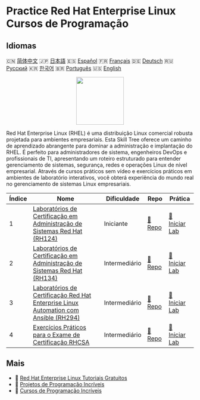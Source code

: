 # Practice Red Hat Enterprise Linux Cursos de Programação

## Idiomas

🇨🇳 [简体中文](README_zh.md) 🇯🇵 [日本語](README_ja.md) 🇪🇸 [Español](README_es.md) 🇫🇷 [Français](README_fr.md) 🇩🇪 [Deutsch](README_de.md) 🇷🇺 [Русский](README_ru.md) 🇰🇷 [한국어](README_ko.md) 🇧🇷 [Português](README_pt.md) 🇺🇸 [English](README.md) 

<div align="center">
<img width="128px" src="https://file.labex.io/path/r7hHlDvORmjS.png">
</div>

Red Hat Enterprise Linux (RHEL) é uma distribuição Linux comercial robusta projetada para ambientes empresariais. Esta Skill Tree oferece um caminho de aprendizado abrangente para dominar a administração e implantação do RHEL. É perfeito para administradores de sistema, engenheiros DevOps e profissionais de TI, apresentando um roteiro estruturado para entender gerenciamento de sistemas, segurança, redes e operações Linux de nível empresarial. Através de cursos práticos sem vídeo e exercícios práticos em ambientes de laboratório interativos, você obterá experiência do mundo real no gerenciamento de sistemas Linux empresariais.

|   Índice | Nome                                                                                                                                                                       | Dificuldade   | Repo                                                                                            | Prática                                                                                              |
|----------|----------------------------------------------------------------------------------------------------------------------------------------------------------------------------|---------------|-------------------------------------------------------------------------------------------------|------------------------------------------------------------------------------------------------------|
|        1 | [Laboratórios de Certificação em Administração de Sistemas Red Hat (RH124)](https://labex.io/pt/courses/red-hat-system-administration-rh124-labs)                          | Iniciante     | [🔗 Repo](https://github.com/labex-labs/red-hat-system-administration-rh124-labs)               | [🚀 Iniciar Lab](https://labex.io/pt/courses/red-hat-system-administration-rh124-labs)               |
|        2 | [Laboratórios de Certificação em Administração de Sistemas Red Hat (RH134)](https://labex.io/pt/courses/red-hat-system-administration-rh134-labs)                          | Intermediário | [🔗 Repo](https://github.com/labex-labs/red-hat-system-administration-rh134-labs)               | [🚀 Iniciar Lab](https://labex.io/pt/courses/red-hat-system-administration-rh134-labs)               |
|        3 | [Laboratórios de Certificação Red Hat Enterprise Linux Automation com Ansible (RH294)](https://labex.io/pt/courses/red-hat-enterprise-linux-automation-with-ansible-rh294) | Intermediário | [🔗 Repo](https://github.com/labex-labs/red-hat-enterprise-linux-automation-with-ansible-rh294) | [🚀 Iniciar Lab](https://labex.io/pt/courses/red-hat-enterprise-linux-automation-with-ansible-rh294) |
|        4 | [Exercícios Práticos para o Exame de Certificação RHCSA](https://labex.io/pt/courses/rhcsa-certification-exam-practice-exercises)                                          | Intermediário | [🔗 Repo](https://github.com/labex-labs/rhcsa-certification-exam-practice-exercises)            | [🚀 Iniciar Lab](https://labex.io/pt/courses/rhcsa-certification-exam-practice-exercises)            |

## Mais

- 🔗 [Red Hat Enterprise Linux Tutoriais Gratuitos](https://github.com/labex-labs/rhel-free-tutorials)
- 🔗 [Projetos de Programação Incríveis](https://github.com/labex-labs/awesome-programming-projects)
- 🔗 [Cursos de Programação Incríveis](https://github.com/labex-labs/awesome-programming-courses)

